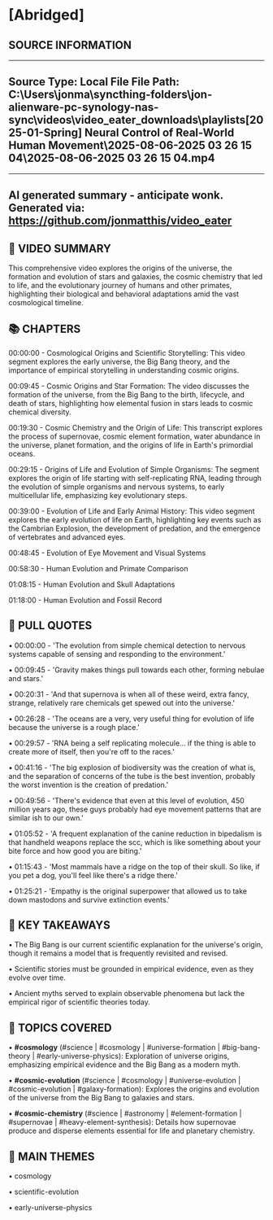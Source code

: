 # [Abridged] 

## SOURCE INFORMATION
--------------------------------------------------
Source Type: Local File
File Path: C:\Users\jonma\syncthing-folders\jon-alienware-pc-synology-nas-sync\videos\video_eater_downloads\playlists\[2025-01-Spring] Neural Control of Real-World Human Movement\2025-08-06-2025 03 26 15 04\2025-08-06-2025 03 26 15 04.mp4
--------------------------------------------------



    
---
AI generated summary - anticipate wonk.
Generated via: https://github.com/jonmatthis/video_eater
---


📝 VIDEO SUMMARY
--------------------------------------------------
This comprehensive video explores the origins of the universe, the formation and evolution of stars and galaxies, the cosmic chemistry that led to life, and the evolutionary journey of humans and other primates, highlighting their biological and behavioral adaptations amid the vast cosmological timeline.

📚 CHAPTERS
--------------------------------------------------

00:00:00 - Cosmological Origins and Scientific Storytelling:
 This video segment explores the early universe, the Big Bang theory, and the importance of empirical storytelling in understanding cosmic origins.

00:09:45 - Cosmic Origins and Star Formation:
 The video discusses the formation of the universe, from the Big Bang to the birth, lifecycle, and death of stars, highlighting how elemental fusion in stars leads to cosmic chemical diversity.

00:19:30 - Cosmic Chemistry and the Origin of Life:
 This transcript explores the process of supernovae, cosmic element formation, water abundance in the universe, planet formation, and the origins of life in Earth's primordial oceans.

00:29:15 - Origins of Life and Evolution of Simple Organisms:
 The segment explores the origin of life starting with self-replicating RNA, leading through the evolution of simple organisms and nervous systems, to early multicellular life, emphasizing key evolutionary steps.

00:39:00 - Evolution of Life and Early Animal History:
 This video segment explores the early evolution of life on Earth, highlighting key events such as the Cambrian Explosion, the development of predation, and the emergence of vertebrates and advanced eyes.

00:48:45 - Evolution of Eye Movement and Visual Systems

00:58:30 - Human Evolution and Primate Comparison

01:08:15 - Human Evolution and Skull Adaptations

01:18:00 - Human Evolution and Fossil Record


💬 PULL QUOTES
--------------------------------------------------

• 00:00:00 - 'The evolution from simple chemical detection to nervous systems capable of sensing and responding to the environment.'

• 00:09:45 - 'Gravity makes things pull towards each other, forming nebulae and stars.'

• 00:20:31 - 'And that supernova is when all of these weird, extra fancy, strange, relatively rare chemicals get spewed out into the universe.'

• 00:26:28 - 'The oceans are a very, very useful thing for evolution of life because the universe is a rough place.'

• 00:29:57 - 'RNA being a self replicating molecule... if the thing is able to create more of itself, then you're off to the races.'

• 00:41:16 - 'The big explosion of biodiversity was the creation of what is, and the separation of concerns of the tube is the best invention, probably the worst invention is the creation of predation.'

• 00:49:56 - 'There's evidence that even at this level of evolution, 450 million years ago, these guys probably had eye movement patterns that are similar ish to our own.'

• 01:05:52 - 'A frequent explanation of the canine reduction in bipedalism is that handheld weapons replace the scc, which is like something about your bite force and how good you are biting.'

• 01:15:43 - 'Most mammals have a ridge on the top of their skull. So like, if you pet a dog, you'll feel like there's a ridge there.'

• 01:25:21 - 'Empathy is the original superpower that allowed us to take down mastodons and survive extinction events.'


🎯 KEY TAKEAWAYS
--------------------------------------------------

• The Big Bang is our current scientific explanation for the universe's origin, though it remains a model that is frequently revisited and revised.

• Scientific stories must be grounded in empirical evidence, even as they evolve over time.

• Ancient myths served to explain observable phenomena but lack the empirical rigor of scientific theories today.

🤔 TOPICS COVERED
--------------------------------------------------

• **#cosmology**
 	(#science | #cosmology | #universe-formation | #big-bang-theory | #early-universe-physics):
		 Exploration of universe origins, emphasizing empirical evidence and the Big Bang as a modern myth.

• **#cosmic-evolution**
 	(#science | #cosmology | #universe-evolution | #cosmic-evolution | #galaxy-formation):
		 Explores the origins and evolution of the universe from the Big Bang to galaxies and stars.

• **#cosmic-chemistry**
 	(#science | #astronomy | #element-formation | #supernovae | #heavy-element-synthesis):
		 Details how supernovae produce and disperse elements essential for life and planetary chemistry.


💭 MAIN THEMES
--------------------------------------------------

• cosmology

• scientific-evolution

• early-universe-physics
